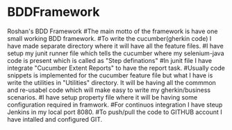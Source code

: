 # BDDFramework
Roshan's BDD Framework
#The main motto of the framework is have one small working BDD framework.
#To write the cucumber(gherkin code) I have made separate directory where it will have all the feature files.
#I have setup my junit runner file which tells the cucumber where my selenium-java code is present which is called as "Step definations"
#In junit file I have integrate "Cucumber Extent Reports" to have the report task.
#Usually code snippets is implemented for the cucumber feature file but what I have is write the utilities in "Utilities" directory. It will be having all the commmon and re-usabel code which will make easy to write my gherkin/business scenarios.
#I have setup property file where it will be having some configuration required in framwork.
#For continuos integration I have steup Jenkins in my local port 8080.
#To push/pull the code to GITHUB account I have intalled and configured GIT.
